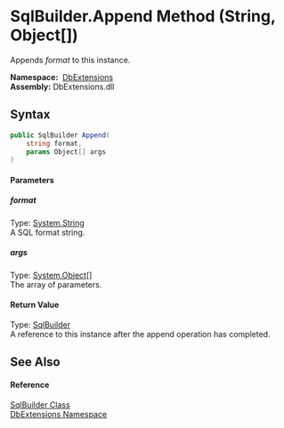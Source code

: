 SqlBuilder.Append Method (String, Object[])
===========================================
Appends *format* to this instance.

  **Namespace:**  [DbExtensions][1]  
  **Assembly:** DbExtensions.dll

Syntax
------

```csharp
public SqlBuilder Append(
	string format,
	params Object[] args
)
```

#### Parameters

##### *format*
Type: [System.String][2]  
A SQL format string.

##### *args*
Type: [System.Object][3][]  
The array of parameters.

#### Return Value
Type: [SqlBuilder][4]  
A reference to this instance after the append operation has completed.

See Also
--------

#### Reference
[SqlBuilder Class][4]  
[DbExtensions Namespace][1]  

[1]: ../README.md
[2]: http://msdn.microsoft.com/en-us/library/s1wwdcbf
[3]: http://msdn.microsoft.com/en-us/library/e5kfa45b
[4]: README.md